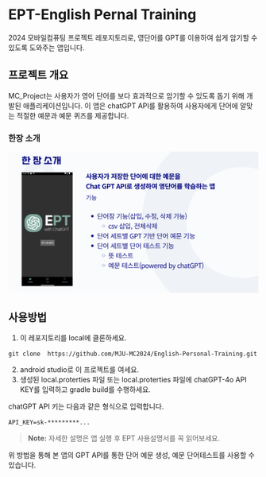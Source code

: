 # EPT-English Pernal Training

2024 모바일컴퓨팅 프로젝트 레포지토리로, 
영단어를 GPT를 이용하여 쉽게 암기할 수 있도록 도와주는 앱입니다.

## 프로젝트 개요
MC_Project는 사용자가 영어 단어를 보다 효과적으로 암기할 수 있도록 돕기 위해 개발된 애플리케이션입니다. 이 앱은 chatGPT API를 활용하여 사용자에게 단어에 알맞는 적절한 예문과 예문 퀴즈를 제공합니다.



### 한장 소개
![onepageview.png](onepageview.png)


## 사용방법

1. 이 레포지토리를 local에 클론하세요.

```
git clone  https://github.com/MJU-MC2024/English-Personal-Training.git
```

2. android studio로 이 프로젝트를 여세요.
3. 생성된 local.proterties 파일 또는 local.proterties 파일에 chatGPT-4o API KEY를 입력하고 gradle build를 수행하세요.

chatGPT API  키는 다음과 같은 형식으로 입력합니다.
```
API_KEY=sk-*********...
```



> **Note:**
> 자세한 설명은 앱 실행 후 EPT 사용설명서를 꼭 읽어보세요.

위 방법을 통해 본 앱의 GPT API를 통한 단어 예문 생성, 예문 단어테스트를 사용할 수 있습니다.

